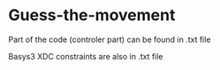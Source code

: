 # Guess-the-movement

Part of the code (controler part) can be found in .txt file

Basys3 XDC constraints are also in .txt file
